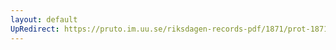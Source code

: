 ```yaml
---
layout: default
UpRedirect: https://pruto.im.uu.se/riksdagen-records-pdf/1871/prot-1871--ak--512/prot-1871--ak--512_020.pdf
---
```

